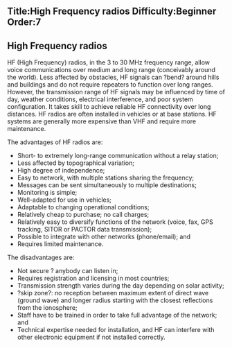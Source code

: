Title:High Frequency radios
Difficulty:Beginner
Order:7
---
<h2>High Frequency radios</h2><p>HF (High Frequency) radios, in the 3 to 30 MHz frequency range, allow voice communications over medium and long range (conceivably around the world). Less affected by obstacles, HF signals can ?bend? around hills and buildings and do not require repeaters to function over long ranges. However, the transmission range of HF signals may be influenced by time of day, weather conditions, electrical interference, and poor system configuration. It takes skill to achieve reliable HF connectivity over long distances. HF radios are often installed in vehicles or at base stations. HF systems are generally more expensive than VHF and require more maintenance. </p><p>The advantages of HF radios are: <ul><li>Short- to extremely long-range communication without a relay station; </li><li>Less affected by topographical variation; </li><li>High degree of independence; </li><li>Easy to network, with multiple stations sharing the frequency; </li><li>Messages can be sent simultaneously to multiple destinations; </li><li>Monitoring is simple; </li><li>Well-adapted for use in vehicles; </li><li>Adaptable to changing operational conditions; </li><li>Relatively cheap to purchase; no call charges; </li><li>Relatively easy to diversify functions of the network (voice, fax, GPS tracking, SITOR or PACTOR data transmission); </li><li>Possible to integrate with other networks (phone/email); and</li><li>Requires limited maintenance.</li></ul></p><p>The disadvantages are: <ul><li>Not secure ? anybody can listen in;</li><li>Requires registration and licensing in most countries; </li><li>Transmission strength varies during the day depending on solar activity; </li><li>?skip zone?: no reception between maximum extent of direct wave (ground wave)  and  longer  radius  starting  with  the  closest  reflections  from  the ionosphere; </li><li>Staff have to be trained in order to take full advantage of the network; and</li><li>Technical expertise needed for installation, and HF can interfere with other electronic equipment if not installed correctly.</li></ul></p>